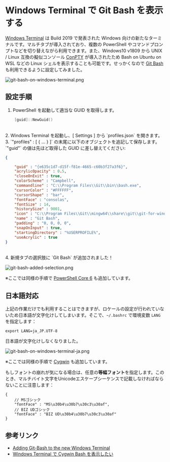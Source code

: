 # Windows Terminal で Git Bash を表示する

[Windows Terminal](https://github.com/microsoft/terminal) は Build 2019 で発表された Windows 向けの新たなターミナルです。マルチタブが導入されており、複数の PowerShell やコマンドプロンプトなどを切り替えながら利用できます。また、Windows10 v1809 から UNIX / Linux 互換の擬似コンソール [ConPTY](https://devblogs.microsoft.com/commandline/windows-command-line-introducing-the-windows-pseudo-console-conpty/) が導入されたため Bash on Ubuntu on WSL などの Linux シェルを表示することも可能です。せっかくなので [Git Bash](https://gitforwindows.org/) も利用できるように設定してみました。

![git-bash-on-windows-terminal.png](https://qiita-image-store.s3.ap-northeast-1.amazonaws.com/0/463374/24ab28df-45f3-a57a-65bf-af896cbdff15.png)

## 設定手順

1. PowerShell を起動して適当な GUID を取得します。

```powershell
    [guid]::NewGuid()
```
<br>
2. Windows Terminal を起動し、[ Settings ] から `profiles.json` を開きます。
3. `"profiles" : [ { ... } ]` の末尾に以下のオブジェクトを追記して保存します。`"guid"` の値は先ほど取得した GUID に差し替えてください:

```json
{

    "guid" : "{e635c1d7-d15f-f81e-4665-c60b3f27a3f6}",
    "acrylicOpacity" : 0.5,
    "closeOnExit" : true,
    "colorScheme" : "Campbell",
    "commandline" : "C:\\Program Files\\Git\\bin\\bash.exe",
    "cursorColor" : "#FFFFFF",
    "cursorShape" : "bar",
    "fontFace" : "consolas",
    "fontSize" : 14,
    "historySize" : 9001,
    "icon" : "C:\\Program Files\\Git\\mingw64\\share\\git\\git-for-windows.ico",
    "name" : "Git Bash",
    "padding" : "0, 0, 0, 0",
    "snapOnInput" : true,
    "startingDirectory" : "%USERPROFILE%",
    "useAcrylic" : true
}
```
<br>
4. 新規タブの選択肢に `Git Bash` が追加されました！

![git-bash-added-selection.png](https://qiita-image-store.s3.ap-northeast-1.amazonaws.com/0/463374/8ff677e8-7b96-cfb6-84ee-d96b47c1da47.png)

※ここでは同様の手順で [PowerShell Core 6](https://aka.ms/pscore6) も追加しています。

## 日本語対応

上記の作業だけでも利用することはできますが、ロケールの設定が行われていないため日本語が文字化けしてしまいます。そこで、`~/.bashrc` で環境変数 `LANG` を指定します：

```shell:.barhrc
export LANG=ja_JP.UTF-8
```

日本語が文字化けしなくなりました。

![git-bash-on-windows-terminal-ja.png](https://qiita-image-store.s3.ap-northeast-1.amazonaws.com/0/463374/3fe5e15e-1284-dd0f-80eb-22ac86259197.png)

※ここでは同様の手順で [Cygwin](https://qiita.com/yokra9/items/e8b184021091dbabb8a1) も追加しています。

もしフォントの崩れが気になる場合は、任意の**等幅フォント**を指定します。このとき、マルチバイト文字をUnicodeエスケープシーケンスで記載しなければならないことに注意します：

```json-doc
{
    // MSゴシック
    "fontFace" : "MS\u30b4\u30b7\u30c3\u30af",
    // BIZ UDゴシック
    "fontFace" : "BIZ UD\u30b4\u30b7\u30c3\u30af"
}
```

## 参考リンク

* [Adding Git-Bash to the new Windows Terminal
](https://stackoverflow.com/questions/56839307/adding-git-bash-to-the-new-windows-terminal)
* [Windows Terminal で Cygwin Bash を表示したい](https://qiita.com/yokra9/items/e8b184021091dbabb8a1)
